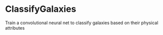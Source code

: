 # ClassifyGalaxies
Train a convolutional neural net to classify galaxies based on their physical attributes
